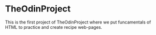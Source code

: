 
# TheOdinProject
This is the first project of TheOdinProject where we put funcamentals of HTML to practice and create recipe web-pages.
